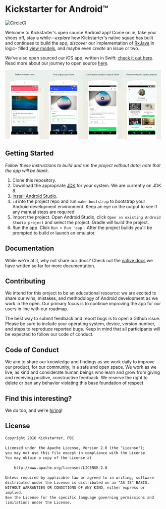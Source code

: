 # Kickstarter for Android™

[![CircleCI](https://circleci.com/gh/kickstarter/android-oss.svg?style=svg)](https://circleci.com/gh/kickstarter/android-oss)

Welcome to Kickstarter's open source Android app! Come on in, take your shoes
off, stay a while—_explore_ how Kickstarter's native squad has built and
continues to build the app, _discover_ our implementation of [RxJava](https://github.com/ReactiveX/RxJava) in logic-
filled [view models](https://github.com/kickstarter/android-oss/tree/master/app/src/main/java/com/kickstarter/viewmodels),
and maybe even _create_ an issue or two.

We've also open sourced our iOS app, written in Swift:
[check it out here](https://github.com/kickstarter/ios-oss). Read more about our journey to open source [here](https://kickstarter.engineering/open-sourcing-our-android-and-ios-apps-6891be909fcd#.o1fe86s6w).

![Kickstarter for Android](.github/app.png)

## Getting Started

_Follow these instructions to build and run the project without data; note that
the app will be blank._

1. Clone this repository.
2. Download the appropriate [JDK](http://www.oracle.com/technetwork/java/javase/downloads/jdk8-downloads-2133151.html)
for your system. We are currently on JDK 8.
3. [Install Android Studio](https://developer.android.com/sdk/index.html).
4. `cd` into the project repo and run `make bootstrap` to bootstrap your Android
   development environment. Keep an eye on the output to see if any manual steps
   are required.
5. Import the project. Open Android Studio, click `Open an existing Android
   Studio project` and select the project. Gradle will build the project.
6. Run the app. Click `Run > Run 'app'`. After the project builds you'll be
   prompted to build or launch an emulator.

## Documentation

While we're at it, why not share our docs? Check out the
[native docs](https://github.com/kickstarter/native-docs) we have written so far
for more documentation.

## Contributing

We intend for this project to be an educational resource: we are excited to
share our wins, mistakes, and methodology of Android development as we work
in the open. Our primary focus is to continue improving the app for our users in
line with our roadmap.

The best way to submit feedback and report bugs is to open a Github issue.
Please be sure to include your operating system, device, version number, and
steps to reproduce reported bugs. Keep in mind that all participants will be
expected to follow our code of conduct.

## Code of Conduct

We aim to share our knowledge and findings as we work daily to improve our
product, for our community, in a safe and open space. We work as we live, as
kind and considerate human beings who learn and grow from giving and receiving
positive, constructive feedback. We reserve the right to delete or ban any
behavior violating this base foundation of respect.

## Find this interesting?

We do too, and we’re [hiring](https://www.kickstarter.com/jobs?ref=gh_android_oss)!

## License

```
Copyright 2016 Kickstarter, PBC

Licensed under the Apache License, Version 2.0 (the "License");
you may not use this file except in compliance with the License.
You may obtain a copy of the License at

    http://www.apache.org/licenses/LICENSE-2.0

Unless required by applicable law or agreed to in writing, software
distributed under the License is distributed on an "AS IS" BASIS,
WITHOUT WARRANTIES OR CONDITIONS OF ANY KIND, either express or implied.
See the License for the specific language governing permissions and
limitations under the License.
```
